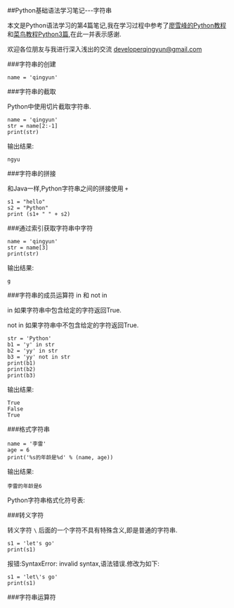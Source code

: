 ##Python基础语法学习笔记---字符串

本文是Python语法学习的第4篇笔记,我在学习过程中参考了[廖雪峰的Python教程](https://www.liaoxuefeng.com/wiki/0014316089557264a6b348958f449949df42a6d3a2e542c000)和[菜鸟教程Python3篇](https://www.runoob.com/python3/python3-tutorial.html),在此一并表示感谢.

欢迎各位朋友与我进行深入浅出的交流 <developerqingyun@gmail.com>

###字符串的创建

```
name = 'qingyun'

```
###字符串的截取

Python中使用切片截取字符串.

```
name = 'qingyun'
str = name[2:-1]
print(str)

```
输出结果:

```
ngyu

```
###字符串的拼接

和Java一样,Python字符串之间的拼接使用 `+`

```
s1 = "hello"
s2 = "Python"
print (s1+ " " + s2)   

```

###通过索引获取字符串中字符

```
name = 'qingyun'
str = name[3]
print(str)

```
输出结果:

```
g

```

###字符串的成员运算符 in 和 not in

in 如果字符串中包含给定的字符返回True.

not in 如果字符串中不包含给定的字符返回True.

```
str = 'Python'
b1 = 'y' in str
b2 = 'yy' in str
b3 = 'yy' not in str
print(b1)
print(b2)
print(b3)

```
输出结果:

```
True
False
True

```

###格式字符串

```
name = '李雷'
age = 6
print('%s的年龄是%d' % (name, age))

```
输出结果:

```
李雷的年龄是6

```
Python字符串格式化符号表:






###转义字符

转义字符 `\` 后面的一个字符不具有特殊含义,即是普通的字符串.

```
s1 = 'let's go'
print(s1)

```
报错:SyntaxError: invalid syntax,语法错误.修改为如下:

```
s1 = 'let\'s go'
print(s1)

```
###字符串运算符















